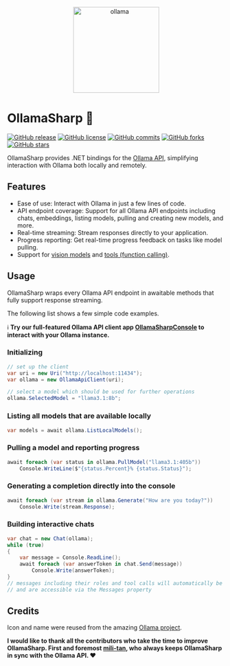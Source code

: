 <p align="center">
 <img alt="ollama" height="200px" src="https://github.com/awaescher/OllamaSharp/blob/main/Ollama.png">
</p>

# OllamaSharp 🦙
[![GitHub release](https://img.shields.io/github/release/awaescher/OllamaSharp.svg)](https://GitHub.com/awaescher/OllamaSharp/releases/)
[![GitHub license](https://badgen.net/github/license/awaescher/OllamaSharp)](https://github.com/awaescher/OllamaSharp/blob/master/LICENSE)
[![GitHub commits](https://badgen.net/github/commits/awaescher/OllamaSharp)](https://GitHub.com/awaescher/OllamaSharp/commit/)
[![GitHub forks](https://img.shields.io/github/forks/awaescher/OllamaSharp.svg?style=social&label=Fork&maxAge=2592000)](https://GitHub.com/awaescher/OllamaSharp/network/)
[![GitHub stars](https://img.shields.io/github/stars/awaescher/OllamaSharp.svg?style=social&label=Star&maxAge=2592000)](https://GitHub.com/awaescher/OllamaSharp/stargazers/)

OllamaSharp provides .NET bindings for the [Ollama API](https://github.com/jmorganca/ollama/blob/main/docs/api.md), simplifying interaction with Ollama both locally and remotely.

## Features

- Ease of use: Interact with Ollama in just a few lines of code.
- API endpoint coverage: Support for all Ollama API endpoints including chats, embeddings, listing models, pulling and creating new models, and more.
- Real-time streaming: Stream responses directly to your application.
- Progress reporting: Get real-time progress feedback on tasks like model pulling.
- Support for [vision models](https://ollama.com/blog/vision-models) and [tools (function calling)](https://ollama.com/blog/tool-support).

## Usage

OllamaSharp wraps every Ollama API endpoint in awaitable methods that fully support response streaming.

The following list shows a few simple code examples.

ℹ **Try our full-featured Ollama API client app [OllamaSharpConsole](https://github.com/awaescher/OllamaSharpConsole) to interact with your Ollama instance.**

### Initializing

```csharp
// set up the client
var uri = new Uri("http://localhost:11434");
var ollama = new OllamaApiClient(uri);

// select a model which should be used for further operations
ollama.SelectedModel = "llama3.1:8b";
```

### Listing all models that are available locally

```csharp
var models = await ollama.ListLocalModels();
```

### Pulling a model and reporting progress

```csharp
await foreach (var status in ollama.PullModel("llama3.1:405b"))
    Console.WriteLine($"{status.Percent}% {status.Status}");
```

### Generating a completion directly into the console

```csharp
await foreach (var stream in ollama.Generate("How are you today?"))
    Console.Write(stream.Response);
```

### Building interactive chats

```csharp
var chat = new Chat(ollama);
while (true)
{
    var message = Console.ReadLine();
    await foreach (var answerToken in chat.Send(message))
        Console.Write(answerToken);
}
// messages including their roles and tool calls will automatically be tracked within the chat object
// and are accessible via the Messages property
```

## Credits

Icon and name were reused from the amazing [Ollama project](https://github.com/jmorganca/ollama).

**I would like to thank all the contributors who take the time to improve OllamaSharp. First and foremost [mili-tan](https://github.com/mili-tan), who always keeps OllamaSharp in sync with the Ollama API. ❤**


